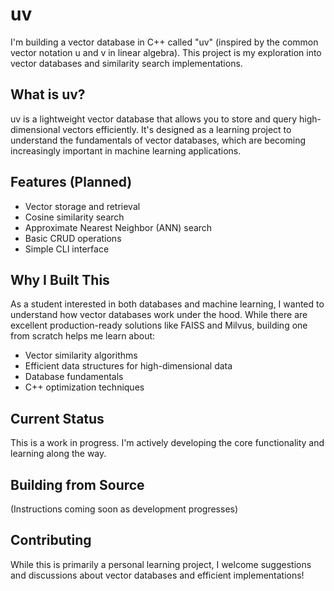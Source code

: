 # uv

I'm building a vector database in C++ called "uv" (inspired by the common vector notation u and v in linear algebra). This project is my exploration into vector databases and similarity search implementations.

## What is uv?

uv is a lightweight vector database that allows you to store and query high-dimensional vectors efficiently. It's designed as a learning project to understand the fundamentals of vector databases, which are becoming increasingly important in machine learning applications.

## Features (Planned)

- Vector storage and retrieval
- Cosine similarity search
- Approximate Nearest Neighbor (ANN) search
- Basic CRUD operations
- Simple CLI interface

## Why I Built This

As a student interested in both databases and machine learning, I wanted to understand how vector databases work under the hood. While there are excellent production-ready solutions like FAISS and Milvus, building one from scratch helps me learn about:

- Vector similarity algorithms
- Efficient data structures for high-dimensional data
- Database fundamentals
- C++ optimization techniques

## Current Status

This is a work in progress. I'm actively developing the core functionality and learning along the way.

## Building from Source

(Instructions coming soon as development progresses)

## Contributing

While this is primarily a personal learning project, I welcome suggestions and discussions about vector databases and efficient implementations!

